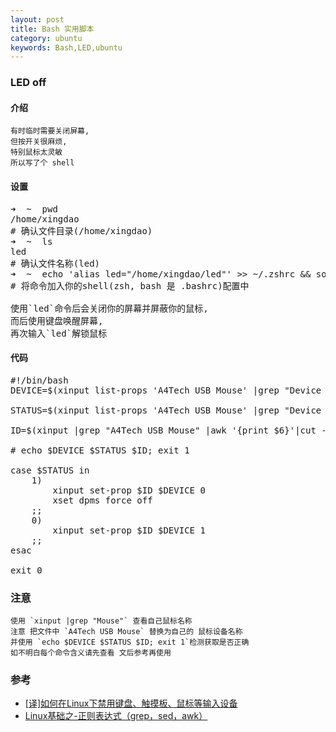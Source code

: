 ```yaml
---
layout: post
title: Bash 实用脚本
category: ubuntu
keywords: Bash,LED,ubuntu
---
```


### LED off

#### 介绍

	有时临时需要关闭屏幕, 
    但按开关很麻烦, 
    特别鼠标太灵敏
	所以写了个 shell

#### 设置

<pre class="prettyprint linenums">
➜  ~  pwd
/home/xingdao
# 确认文件目录(/home/xingdao)
➜  ~  ls
led
# 确认文件名称(led)
➜  ~  echo 'alias led="/home/xingdao/led"' >> ~/.zshrc && source ~/.zshrc
# 将命令加入你的shell(zsh, bash 是 .bashrc)配置中

使用`led`命令后会关闭你的屏幕并屏蔽你的鼠标,
而后使用键盘唤醒屏幕,
再次输入`led`解锁鼠标
</pre>


#### 代码


<pre class="prettyprint linenums">
#!/bin/bash
DEVICE=$(xinput list-props 'A4Tech USB Mouse' |grep "Device Enabled" | awk '{print $3}' |cut -c 2- |cut -c -3)

STATUS=$(xinput list-props 'A4Tech USB Mouse' |grep "Device Enabled" | awk '{print $4}')

ID=$(xinput |grep "A4Tech USB Mouse" |awk '{print $6}'|cut -c 4-)

# echo $DEVICE $STATUS $ID; exit 1

case $STATUS in
    1)
        xinput set-prop $ID $DEVICE 0
		xset dpms force off
    ;;
    0)
        xinput set-prop $ID $DEVICE 1
    ;;
esac

exit 0
</pre>

### 注意

    使用 `xinput |grep "Mouse"` 查看自己鼠标名称
    注意 把文件中 `A4Tech USB Mouse` 替换为自己的 鼠标设备名称
    并使用 `echo $DEVICE $STATUS $ID; exit 1`检测获取是否正确
    如不明白每个命令含义请先查看 文后参考再使用


### 参考

- [[译]如何在Linux下禁用键盘、触摸板、鼠标等输入设备](http://hessian.cn/p/139.html)
- [Linux基础之-正则表达式（grep，sed，awk）](http://www.embeddedlinux.org.cn/emb-linux/entry-level/201703/30-6355.html)
